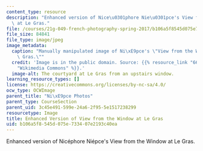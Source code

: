 ```yaml
---
content_type: resource
description: "Enhanced version of Nice\u0301phore Nie\u0301pce's View from the Window\
  \ at Le Gras."
file: /courses/21g-049-french-photography-spring-2017/b106a5f8545d075e733407e2193c40ea_3.Niepce_2.jpg
file_size: 84841
file_type: image/jpeg
image_metadata:
  caption: "Manually manipulated image of Ni\xE9pce's \"View from the Window at Le\
    \ Gras.\""
  credit: 'Image is in the public domain. Source: {{% resource_link "66987515-88ac-4f2e-9a38-5277b17080af"
    "Wikimedia Commons" %}}.'
  image-alt: The courtyard at Le Gras from an upstairs window.
learning_resource_types: []
license: https://creativecommons.org/licenses/by-nc-sa/4.0/
ocw_type: OCWImage
parent_title: "Ni\xE9pce Photos"
parent_type: CourseSection
parent_uid: 3c45e491-599e-24a6-2f95-5e1517238299
resourcetype: Image
title: Enhanced Version of View from the Window at Le Gras
uid: b106a5f8-545d-075e-7334-07e2193c40ea
---
```

Enhanced version of Nicéphore Niépce's View from the Window at Le Gras.